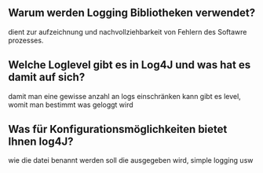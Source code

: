 Warum werden Logging Bibliotheken verwendet?
-
dient zur aufzeichnung und nachvollziehbarkeit von Fehlern des Softawre prozesses.

Welche Loglevel gibt es in Log4J und was hat es damit auf sich?
-
damit man eine gewisse anzahl an logs einschränken kann gibt es level, womit man bestimmt was geloggt wird

Was für Konfigurationsmöglichkeiten bietet Ihnen log4J?
-
wie die datei benannt werden soll die ausgegeben wird, simple logging usw